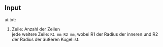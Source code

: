 Input
-----
ui.txt:  
1. Zeile: Anzahl der Zeilen  
jede weitere Zeile: `R1 mm R2 mm`, wobei R1 der Radius der inneren und R2 der Radius der äußeren Kugel ist.

